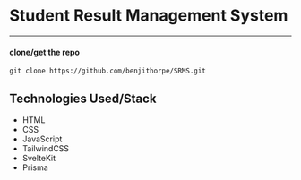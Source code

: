 # Student Result Management System
---

<!-- 
### Features to be added

- Generate random passwords (optional)
- Update account
- toggle password visibility
-->

#### clone/get the repo
`git clone https://github.com/benjithorpe/SRMS.git`


## Technologies Used/Stack
- HTML
- CSS
- JavaScript
- TailwindCSS
- SvelteKit
- Prisma
